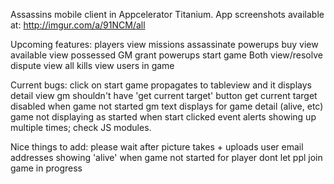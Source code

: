 Assassins mobile client in Appcelerator Titanium.  App screenshots available at:
http://imgur.com/a/91NCM/all

Upcoming features:
players
	view missions
	assassinate
powerups
	buy
	view available
	view possessed
GM
	grant powerups
	start game
Both
	view/resolve dispute
	view all kills
	view users in game


Current bugs:
	click on start game propagates to tableview and it displays detail view
	gm shouldn't have 'get current target' button
	get current target disabled when game not started
	gm text displays for game detail (alive, etc)
	game not displaying as started when start clicked
	event alerts showing up multiple times; check JS modules.
	
Nice things to add:
	please wait after picture takes + uploads
	user email addresses
	showing 'alive' when game not started for player
	dont let ppl join game in progress
	